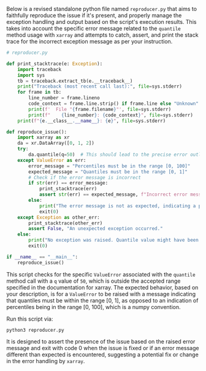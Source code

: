 Below is a revised standalone python file named `reproducer.py` that aims to faithfully reproduce the issue if it's present, and properly manage the exception handling and output based on the script's execution results. This takes into account the specific error message related to the `quantile` method usage with `xarray` and attempts to catch, assert, and print the stack trace for the incorrect exception message as per your instruction.

```python
# reproducer.py

def print_stacktrace(e: Exception):
    import traceback
    import sys
    tb = traceback.extract_tb(e.__traceback__)
    print("Traceback (most recent call last):", file=sys.stderr)
    for frame in tb:
        line_number = frame.lineno
        code_context = frame.line.strip() if frame.line else "Unknown"
        print(f'  File "{frame.filename}"', file=sys.stderr)
        print(f"    {line_number}: {code_context}", file=sys.stderr)
    print(f"{e.__class__.__name__}: {e}", file=sys.stderr)

def reproduce_issue():
    import xarray as xr
    da = xr.DataArray([0, 1, 2])
    try:
        da.quantile(q=50)  # This should lead to the precise error outlined in your report.
    except ValueError as err:
        error_message = "Percentiles must be in the range [0, 100]"
        expected_message = "Quantiles must be in the range [0, 1]"
        # Check if the error message is incorrect
        if str(err) == error_message:
            print_stacktrace(err)
            assert str(err) == expected_message, f"Incorrect error message: {error_message}"
        else:
            print("The error message is not as expected, indicating a potential fix or change.")
            exit(0)
    except Exception as other_err:
        print_stacktrace(other_err)
        assert False, "An unexpected exception occurred."
    else:
        print("No exception was raised. Quantile value might have been accepted correctly.")
        exit(0)

if __name__ == "__main__":
    reproduce_issue()
```

This script checks for the specific `ValueError` associated with the `quantile` method call with a `q` value of `50`, which is outside the accepted range specified in the documentation for xarray. The expected behavior, based on your description, is for a `ValueError` to be raised with a message indicating that quantiles must be within the range [0, 1], as opposed to an indication of percentiles being in the range [0, 100], which is a numpy convention.

Run this script via:
```
python3 reproducer.py
```
It is designed to assert the presence of the issue based on the raised error message and exit with code 0 when the issue is fixed or if an error message different than expected is encountered, suggesting a potential fix or change in the error handling by `xarray`.